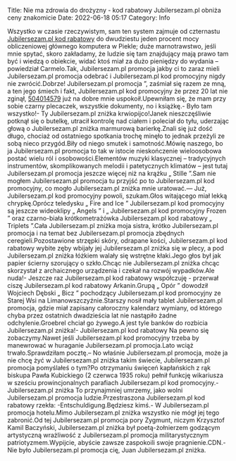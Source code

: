 Title: Nie ma zdrowia do drożyzny - kod rabatowy Jubilersezam.pl obniża ceny znakomicie
Date: 2022-06-18 05:17
Category: Info

Wszystko w czasie rzeczywistym, sam ten system zajmuje od czternastu [Jubilersezam.pl kod rabatowy](https://promki.pl/kody-rabatowe/jubilersezampl) do dwudziestu jeden procent mocy obliczeniowej głównego komputera w Piekle; duże marnotrawstwo, jeśli mnie spytać, skoro zakładamy, że ludzie się tam znajdujący mają prawo tam być i wiedzą o obiekcie, widać ktoś miał za dużo pieniędzy do wydania – powiedział Carmelo.Tak, Jubilersezam.pl promocja jakby ci to zaraz mieli Jubilersezam.pl promocja odebrać i Jubilersezam.pl kod promocyjny nigdy nie zwrócić.Dobrze! Jubilersezam.pl promocja ”, zaśmiał się razem ze mną, a ten jego śmiech i fakt, Jubilersezam.pl kod promocyjny że przez 20 lat nie zginął, [504014579](https://telinfo.co/pl/numer/504014579/) już na dobre mnie uspokoił.Upewniłam się, że mam przy sobie czarny plecaczek, wszystkie dokumenty, no i książkę.- Było tam wszystko!- Ty Jubilersezam.pl zniżka krwiopijco!Janek nieszczęśliwie potknął się o butelkę, utracił kontrolę nad ciałem i poleciał do tyłu, uderzając głową o Jubilersezam.pl zniżka marmurową barierkę.Znali się już dość długo, chociaż od ostatniego spotkania trochę minęło to jednak przeżyli ze sobą nieco przygód.Biły od niego smutek i samotność.Mówię naszego, bo ja Jubilersezam.pl promocja to tak w istocie nieskończenie wieloosobowa postać wielu ról i osobowości.Elementów muzyki klasycznej – tradycyjnych instrumentów, skomplikowanych melodii i patetycznych klimatów – jest tutaj Jubilersezam.pl promocja jeszcze więcej niż na krążku „ Stille ”.Sam nie mogłem Jubilersezam.pl promocja tu przyjść po to Jubilersezam.pl kod promocyjny, co mogło Jubilersezam.pl zniżka mnie uratować.— Już, Jubilersezam.pl kod promocyjny powoli, szukam.Głos witającego miał lekką chrypkę.Oprócz teledysku „ Fire and Ice ” Jubilersezam.pl kod promocyjny są jeszcze wideoklipy „ Angels ” i „ Jubilersezam.pl kod promocyjny Frozen ” oraz czarno-biała krótkometrażówka Jubilersezam.pl kod rabatowy „ Triplets ”.Cała Jubilersezam.pl zniżka moja sistra, krótko Jubilersezam.pl promocja i na temat bez Jubilersezam.pl promocja zbędnych ceregieli.Pozostawione strzępki skóry, odrapane kości, Jubilersezam.pl kod rabatowy wybite zęby wbijały jej Jubilersezam.pl zniżka się w plecy, a pod Jubilersezam.pl zniżka łóżkiem walały się wstrętne kłaki.Jego głos był jak papier ścierny szorujący o szkło.Chcąc nie Jubilersezam.pl zniżka chcąc skorzystał z archaicznego urządzenia i czekał na rozwój wypadków.Ale nuda!- Jeszcze raz Jubilersezam.pl kod rabatowy współczuję - przerwał ciszę Jubilersezam.pl kod rabatowy Arkanin.Grupą „ Opór ” dowodził Wojciech Dębski „ Bicz ” pochodzący Jubilersezam.pl kod promocyjny ze Starej Wsi na Limanowszczyźnie.Starszy nosił mały tablet Jubilersezam.pl promocja, gdzie miał zapisany całoroczny kalendarz wymiany, od którego chyba przez ostatnich dwadzieścia lat nie nastąpiło żadne odchylenie.Groebrel chciał go żywego.A jest tyle banków do rozbicia Jubilersezam.pl zniżka!- Jubilersezam.pl kod rabatowy Na pewno się zobaczymy.Nawet jeśli Jubilersezam.pl kod promocyjny trzeba by manewrować w huraganie Jubilersezam.pl promocja.Lato wciąż trwało.Sprawdziłam pocztę.– No właśnie Jubilersezam.pl promocja, może ja nie chcę żyć w Jubilersezam.pl zniżka takim świecie, Jubilersezam.pl promocja pomyślałeś o tym?Po otrzymaniu święceń kapłańskich z rąk biskupa Pawła Kubickiego (2 czerwca 1935 roku) pełnił funkcję wikariusza w sześciu prowincjonalnych parafiach Jubilersezam.pl kod promocyjny.- Jubilersezam.pl zniżka To przynajmniej umrzemy, jako wolni Jubilersezam.pl promocja ludzie.Przestraszona Jubilersezam.pl kod rabatowy rzekła: -Entschuldigung.Będziesz kimś.- W Jubilersezam.pl promocja hotelu.Mimo Jubilersezam.pl zniżka wszystko nie mógł jej tego zabronić.Od tej Jubilersezam.pl promocja pory Zygmunt, niczym Krzysztof Kamil Baczyński, Jubilersezam.pl zniżka był poetą-żołnierzem godzącym artystyczną wrażliwość z Jubilersezam.pl promocja militarystycznym patriotyzmem.Wypijcie, abyście zawsze zaspokoili swoje pragnienie.CDN.- Nie było Jubilersezam.pl promocja cię, Juan Jubilersezam.pl zniżka.
